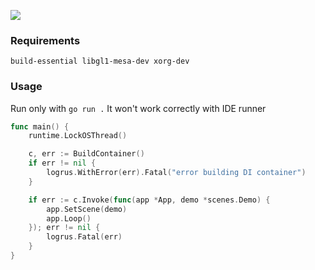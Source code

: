 ![](example.gif)

### Requirements

```build-essential libgl1-mesa-dev xorg-dev```

### Usage

Run only with `go run .` It won't work correctly with IDE runner

```go
func main() {
	runtime.LockOSThread()

	c, err := BuildContainer()
	if err != nil {
		logrus.WithError(err).Fatal("error building DI container")
	}

	if err := c.Invoke(func(app *App, demo *scenes.Demo) {
		app.SetScene(demo)
		app.Loop()
	}); err != nil {
		logrus.Fatal(err)
	}
}
```